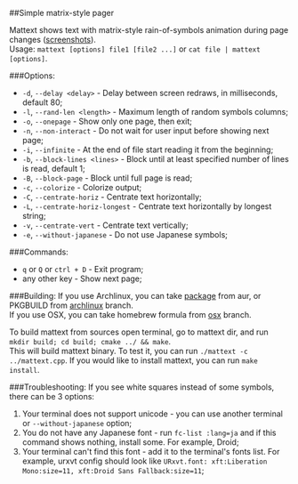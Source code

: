 ##Simple matrix-style pager

Mattext shows text with matrix-style rain-of-symbols animation during page changes ([screenshots](http://dhurum.github.io/mattext/)).  
Usage: `mattext [options] file1 [file2 ...]` or `cat file | mattext [options]`.

###Options:
* `-d`, `--delay <delay>` - Delay between screen redraws, in milliseconds, default 80;
* `-l`, `--rand-len <length>` - Maximum length of random symbols columns;
* `-o`, `--onepage` - Show only one page, then exit;
* `-n`, `--non-interact` - Do not wait for user input before showing next page;
* `-i`, `--infinite` - At the end of file start reading it from the beginning;
* `-b`, `--block-lines <lines>` - Block until at least specified number of lines is read, default 1;
* `-B`, `--block-page` - Block until full page is read;
* `-c`, `--colorize` - Colorize output;
* `-C`, `--centrate-horiz` - Centrate text horizontally;
* `-L`, `--centrate-horiz-longest` - Centrate text horizontally by longest string;
* `-v`, `--centrate-vert` - Centrate text vertically;
* `-e`, `--without-japanese` - Do not use Japanese symbols;

###Commands:
* `q` or `Q` or `ctrl + D` - Exit program;
* any other key - Show next page;

###Building:
If you use Archlinux, you can take [package](https://aur.archlinux.org/packages/mattext/) from aur, or PKGBUILD from [archlinux](https://github.com/dhurum/mattext/tree/archlinux) branch.  
If you use OSX, you can take homebrew formula from [osx](https://github.com/dhurum/mattext/tree/osx) branch.

To build mattext from sources open terminal, go to mattext dir, and run `mkdir build; cd build; cmake ../ && make`.  
This will build mattext binary. To test it, you can run `./mattext -c ../mattext.cpp`.
If you would like to install mattext, you can run `make install`.

###Troubleshooting:
If you see white squares instead of some symbols, there can be 3 options:

1. Your terminal does not support unicode - you can use another terminal or `--without-japanese` option;
2. You do not have any Japanese font - run `fc-list :lang=ja` and if this command shows nothing, install some. For example, Droid;
3. Your terminal can't find this font - add it to the terminal's fonts list. For example, urxvt config should look like `URxvt.font: xft:Liberation Mono:size=11, xft:Droid Sans Fallback:size=11`;
